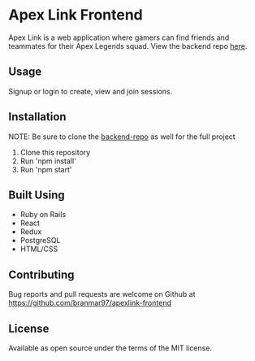# Apex Link Frontend

Apex Link is a web application where gamers can find friends and teammates for their Apex Legends squad. View the backend repo [here](https://github.com/branmar97/apexlink-backend).

## Usage

Signup or login to create, view and join sessions.

## Installation

NOTE: Be sure to clone the [backend-repo](https://github.com/branmar97/apexlink-backend) as well for the full project

1. Clone this repository
2. Run 'npm install'
3. Run 'npm start'


## Built Using

* Ruby on Rails
* React
* Redux
* PostgreSQL
* HTML/CSS

## Contributing

Bug reports and pull requests are welcome on Github at https://github.com/branmar97/apexlink-frontend

## License

Available as open source under the terms of the MIT license.